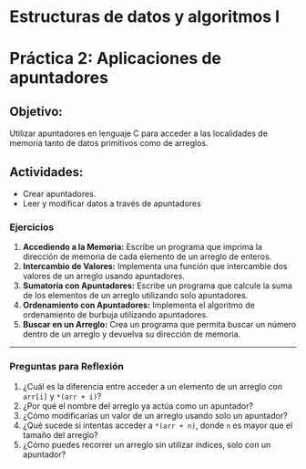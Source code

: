 # Estructuras de datos y algoritmos I

# Práctica 2: Aplicaciones de apuntadores

## Objetivo:
Utilizar apuntadores en lenguaje C para acceder a las localidades de memoria tanto de
datos primitivos como de arreglos.

## Actividades:
* Crear apuntadores.
* Leer y modificar datos a través de apuntadores



### Ejercicios
1. **Accediendo a la Memoria:** Escribe un programa que imprima la dirección de memoria de cada elemento de un arreglo de enteros.
2. **Intercambio de Valores:** Implementa una función que intercambie dos valores de un arreglo usando apuntadores.
3. **Sumatoria con Apuntadores:** Escribe un programa que calcule la suma de los elementos de un arreglo utilizando solo apuntadores.
4. **Ordenamiento con Apuntadores:** Implementa el algoritmo de ordenamiento de burbuja utilizando apuntadores.
5. **Buscar en un Arreglo:** Crea un programa que permita buscar un número dentro de un arreglo y devuelva su dirección de memoria.

---

### Preguntas para Reflexión
1. ¿Cuál es la diferencia entre acceder a un elemento de un arreglo con `arr[i]` y `*(arr + i)`?
2. ¿Por qué el nombre del arreglo ya actúa como un apuntador?
3. ¿Cómo modificarías un valor de un arreglo usando solo un apuntador?
4. ¿Qué sucede si intentas acceder a `*(arr + n)`, donde `n` es mayor que el tamaño del arreglo?
5. ¿Cómo puedes recorrer un arreglo sin utilizar índices, solo con un apuntador?
